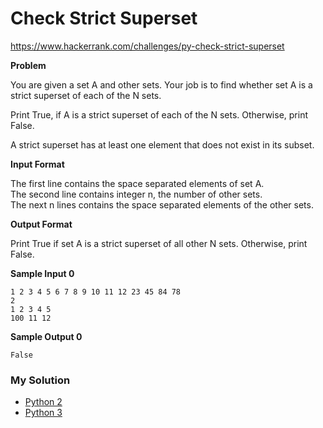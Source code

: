 # Check Strict Superset

https://www.hackerrank.com/challenges/py-check-strict-superset

**Problem**

You are given a set A and other sets.
Your job is to find whether set A is a strict superset of each of the N sets.

Print True, if A is a strict superset of each of the N sets. Otherwise, print False.  

A strict superset has at least one element that does not exist in its subset. 

**Input Format**

The first line contains the space separated elements of set A.  
The second line contains integer n, the number of other sets.  
The next n lines contains the space separated elements of the other sets. 

**Output Format**

Print True if set A is a strict superset of all other N sets. Otherwise, print False.

**Sample Input 0**

```
1 2 3 4 5 6 7 8 9 10 11 12 23 45 84 78
2
1 2 3 4 5
100 11 12
```

**Sample Output 0**

```
False
```

### My Solution

- [Python 2](python2.py)
- [Python 3](python3.py)